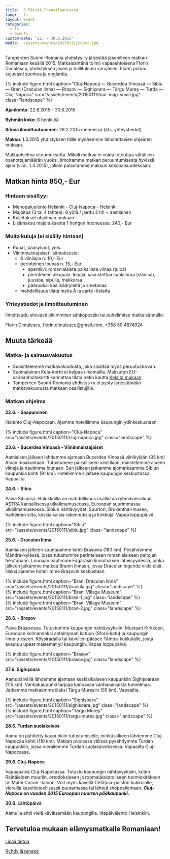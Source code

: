 ```yaml
---
title:  8 Päivää Transilvaniassa
lang:   fi
layout: event
categories:
  - fi
  - events
custom-date: "22. - 30.6.2015"
media:  /assets/events/20150111/cover.jpg
---
```


Tampereen Suomi-Romania yhdistys ry järjestää jäsenilleen matkan Romaniaan kesällä 2015. Matkaisäntänä toimii vapaaehtoisena Florin Dimulescu, yhdistyksen jäsen ja hallituksen varajäsen. Florin puhuu sujuvasti suomea ja englantia.

<div class="row">
  <div class="col-md-2">
  </div>
  <div class="col-md-8">
    {% include figure.html caption="Cluj-Napoca — Bucerdea Vinoasă — Sibiu — Bran (Draculan linna) — Brașov — Sighișoara — Târgu Mureș — Turda — Cluj-Napoca" src="/assets/events/20150111/tour-map-small.jpg" class="landscape" %}
  </div>
</div>

__Ajankohta__: 22.6.2015 - 30.6.2015

__Ryhmän koko__: 8 henkilöä

__Sitova ilmoittautuminen__: 28.2.2015 mennessä (kts. yhteystiedot)

__Maksu__: 1.3.2015 yhdistyksen tilille myöhemmin ilmoitettavien ohjeiden mukaan.

Matkaohjelma sitoumuksetta. Mikäli matkaa ei voida toteuttaa vähäisen osanottajamäärän vuoksi, ilmoitamme matkan peruuntumisesta hyvissä ajoin (viim. 1.4.2015), jolloin palautamme maksun kokonaisuudessaan.

## Matkan hinta 850,- Eur

### Hintaan sisältyy:

* Menopaluulento Helsinki - Cluj-Napoca - Helsinki
* Majoitus (3 tai 4 tähteä): 8 yötä / jaettu 2 hh + aamiainen
* Kuljetukset ohjelman mukaan
* Lisämaksu majoituksesta 1 hengen huoneessa: 240,- Eur

### Muita kuluja (ei sisälly hintaan)

* Ruuat, pääsyliput, yms.
* Viininmaistajaiset lisämaksusta:
  * 6 viinilajia n. 10,- Eur
  * perinteinen lounas n. 15,- Eur
    * aperitiivi: romanialaista paikallista viinaa (țuică)
    * perinteinen alkupala: leipää, savustettua suolaihraa (slănină), juustoa, sipulia, makkaraa
    * pääruoka: kaalikääryleitä ja smetanaa
  * mahdollisuus tilata myös À la carte -listalta
  
### Yhteystiedot ja ilmoittautuminen

Ilmoittaudu sitovasti pikimmiten sähköpostiin tai puhelimitse matkaisännälle:

Florin Dimulescu, [florin.dimulescu@gmail.com](mailto:florin.dimulescu@gmail.com), +358 50 4874924

## Muuta tärkeää

### Matka- ja sairausvakuutus

* Suosittelemme matkavakuutusta, joka sisältää myös peruutusturvan.
* Suomalainen Kela-kortti ei kelpaa ulkomailla. Maksuton EU-sairaanhoitokortti kannattaa tilata netin kautta [Kelalta mukaan](http://www.kela.fi/eurooppalainensairaanhoitokortti_nain-haet).
* Tampereen Suomi-Romania yhdistys ry ei pysty järjestämään matkavakuutusta matkaan osallistujille.

### Matkan ohjelma

__22.6. - Saapuminen__

Iltalento Cluj-Napocaan. Ajamme hotelliimme kaupungin ydinkeskustaan.

<div class="row">
  <div class="col-md-2">
  </div>
  <div class="col-md-8">
    {% include figure.html caption="Cluj-Napoca" src="/assets/events/20150111/cluj-napoca.jpg" class="landscape" %}
  </div>
</div>

__23.6. - Bucerdea Vinoasă - Viininmaistajaiset__

Aamiaisen jälkeen lähdemme ajamaan Bucerdea Vinoasă viinikylään (95 km) Alban maakuntaan. Tutustumme paikalliseen viinitilaan, maistelemme alueen viinejä ja nautimme lounaan. Sen jälkeen jatkamme ajomatkaamme Sibiun kaupunkia kohti (91 km). Hotellimme sijaitsee kaupungin keskustassa. Vapaailta.

__24.6. - Sibiu__

Päivä Sibiussa. Halukkailla on mahdollisuus osallistua ryhmävierailuun ASTRA kansallisessa ulkoilmamuseossa, Euroopan suurimmassa ulkoilmamuseossa. Sibiun nähtävyydet: Suurtori, Brukenthal-museo, Valheiden silta, keskiaikaisia rakennuksia ja kirkkoja. Vapaa loppupäivä.

<div class="row">
  <div class="col-md-2">
  </div>
  <div class="col-md-8">
    {% include figure.html caption="Sibiu" src="/assets/events/20150111/sibiu.jpg" class="landscape" %}
  </div>
</div>

__25.6. - Draculan linna__

Aamiaisen jälkeen suuntaamme kohti Brașovia (180 km). Pysähdymme Mândra-kylässä, jossa tutustumme perinteiseen romanialaiseen paitojen tekotapaan. Lounaan nautimme Făgarășin linnoituksen läheisyydessä, jonka jälkeen jatkamme matkaa Branin linnaan, jossa Draculan legenda vielä elää. Illaksi ajamme hotelliimme Brașovin keskustaan.

<div class="row">
  <div class="col-md-3"></div>
  <div class="col-md-6">
  {% include figure.html caption="Bran: Draculan linna" src="/assets/events/20150111/dracula.jpg" class="landscape" %}
  </div>
  <div class="col-md-6">
  {% include figure.html caption="Bran: Village Museum" src="/assets/events/20150111/bran-1.jpg" class="landscape" %}
  </div>
  <div class="col-md-6">
    {% include figure.html caption="Bran: Village Museum" src="/assets/events/20150111/bran-2.jpg" class="landscape" %}
  </div>
</div>

__26.6. - Brașov__

Päivä Brașovissa. Tutustumme kaupungin nähtävyyksiin: Mustaan Kirkkoon, Euroopan kolmanneksi ahtaimpaan katuun (Sforii-katu) ja kaupungin linnoitukseen. Köysiradalla tai kävellen pääsee Tâmpa-kukkulalle, josta avautuu upeat maisemat yli kaupungin. Vapaa loppupäivä.

<div class="row">
  <div class="col-md-2">
  </div>
  <div class="col-md-8">
    {% include figure.html caption="Brașov" src="/assets/events/20150111/brasov.jpg" class="landscape" %}
  </div>
</div>

__27.6. Sighișoara__

Aamupäivällä lähdemme ajamaan keskiaikaiseen kaupunkiin Sighișoaraan (115 km). Vanhakaupunki tarjoaa lumoavaa vanhanaikaista tunnelmaa. Jatkamme matkaamme illaksi Târgu Mureșiin (55 km). Vapaailta.

<div class="row">
  <div class="col-md-6">
    {% include figure.html caption="Sighișoara" src="/assets/events/20150111/sighisoara.jpg" class="landscape" %}
  </div>
  <div class="col-md-6">
    {% include figure.html caption="Târgu Mureș" src="/assets/events/20150111/targu-mures.jpg" class="landscape" %}
  </div>
</div>

__28.6. Turdan suolakaivos__

Aamu on pyhitetty kaupunkiin tutustumiselle, minkä jälkeen lähdemme Cluj-Napocaa kohti (110 km). Matkan puolessa välissä pysähdymme Turdan kaupunkiin, jossa vierailemme Turdan suolakaivoksessa. Vapaailta Cluj-Napocassa.

__29.6. Cluj-Napoca__

Vapaapäivä Cluj-Napocassa. Tutustu kaupungin nähtävyyksiin, kuten Räätäleiden muuriin, ortodoksiseen ja roomalaiskatoliseen tuomiokirkkoon tai Matei Corvin -taloon. Voit myös kävellä Cetățuia-puiston kukkulalle, vierailla kasvitieteellisessä puutarhassa tai lähteä shoppailemaan. ___Cluj-Napoca on vuoden 2015 Euroopan nuorten pääkaupunki.___

__30.6. Lähtöpäivä__

Aamulla ehtii vielä käväisemään kaupungilla. Iltapäivälento Helsinkiin.

<h2 class="text-center">Tervetuloa mukaan elämysmatkalle Romaniaan!</h2>

[Lisää tietoa](http://visit-transylvania.net)

[Ryhdy jäseneksi](http://localhost:4000/fi/#join)
